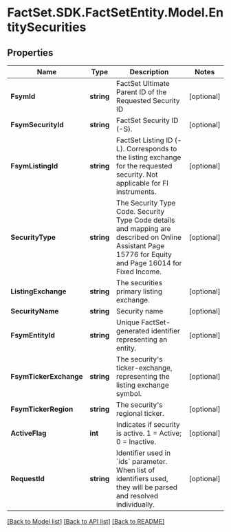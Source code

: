 # FactSet.SDK.FactSetEntity.Model.EntitySecurities

## Properties

Name | Type | Description | Notes
------------ | ------------- | ------------- | -------------
**FsymId** | **string** | FactSet Ultimate Parent ID of the Requested Security ID | [optional] 
**FsymSecurityId** | **string** | FactSet Security ID (-S). | [optional] 
**FsymListingId** | **string** | FactSet Listing ID (-L). Corresponds to the listing exchange for the requested security. Not applicable for FI instruments. | [optional] 
**SecurityType** | **string** | The Security Type Code. Security Type Code details and mapping are described on Online Assistant Page 15776 for Equity and Page 16014 for Fixed Income. | [optional] 
**ListingExchange** | **string** | The securities primary listing exchange. | [optional] 
**SecurityName** | **string** | Security name | [optional] 
**FsymEntityId** | **string** | Unique FactSet-generated identifier representing an entity. | [optional] 
**FsymTickerExchange** | **string** | The security&#39;s ticker-exchange, representing the listing exchange symbol. | [optional] 
**FsymTickerRegion** | **string** | The security&#39;s regional ticker. | [optional] 
**ActiveFlag** | **int** | Indicates if security is active. 1 &#x3D; Active; 0 &#x3D; Inactive. | [optional] 
**RequestId** | **string** | Identifier used in &#x60;ids&#x60; parameter.  When list of identifiers used, they will be parsed and resolved individually. | [optional] 

[[Back to Model list]](../README.md#documentation-for-models) [[Back to API list]](../README.md#documentation-for-api-endpoints) [[Back to README]](../README.md)

